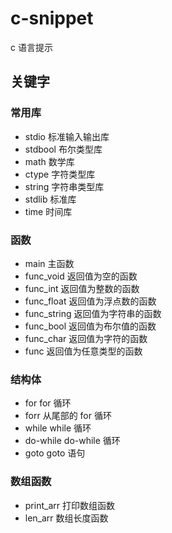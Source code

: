 # c-snippet

c 语言提示

## 关键字

### 常用库

- stdio 标准输入输出库
- stdbool 布尔类型库
- math 数学库
- ctype 字符类型库
- string 字符串类型库
- stdlib 标准库
- time 时间库

### 函数

- main 主函数
- func_void 返回值为空的函数
- func_int 返回值为整数的函数
- func_float 返回值为浮点数的函数
- func_string 返回值为字符串的函数
- func_bool 返回值为布尔值的函数
- func_char 返回值为字符的函数
- func 返回值为任意类型的函数

### 结构体

- for for 循环
- forr 从尾部的 for 循环
- while while 循环
- do-while do-while 循环
- goto goto 语句

### 数组函数

- print_arr 打印数组函数
- len_arr 数组长度函数
